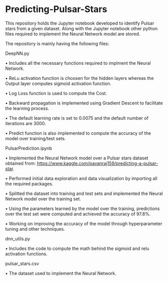# Predicting-Pulsar-Stars

This repository holds the Jupyter notebook developed to identify Pulsar stars from a given dataset. Along with the Jupyter notebook other python files required to implement the Neural Network model are stored.

The repository is mainly having the following files:

DeepNN.py

•	Includes all the necessary functions required to implment the Neural Network. 

•	ReLu activation function is choosen for the hidden layers whereas the Output layer computes sigmoid activation function.

•	Log Loss function is used to compute the Cost.

•	Backward propagation is implemented using Gradient Descent to facilitate the learning process.

•	The default learning rate is set to 0.0075 and the default number of iterations are 3000.

•	Predict function is also implemented to compute the accuracy of the model over training/test sets.


PulsarPrediction.ipynb

•	Implemented the Neural Network model over a Pulsar stars dataset obtained from: https://www.kaggle.com/pavanraj159/predicting-a-pulsar-star.

•	Performed initial data exploration and data visualization by importing all the required packages.

•	Splitted the dataset into training and test sets and implemented the Neural Network model over the training set.

•	Using the parameters learned by the model over the training, predictions over the test set were computed and achieved the accuracy of 97.8%.

•	Working on improving the accuracy of the model through hyperparameter tuning and other techniques.


dnn_utils.py

•	Includes the code to compute the math behind the sigmoid and relu activation functions.


pulsar_stars.csv

•	The dataset used to implement the Neural Network.


